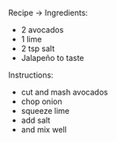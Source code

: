 Recipe ->
Ingredients:
- 2 avocados
- 1 lime
- 2 tsp salt
- Jalapeño to taste

Instructions:
- cut and mash avocados
- chop onion
- squeeze lime
- add salt
- and mix well
